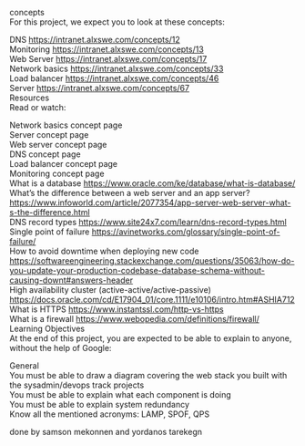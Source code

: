 concepts<br>
For this project, we expect you to look at these concepts:<br>

DNS https://intranet.alxswe.com/concepts/12<br>
Monitoring https://intranet.alxswe.com/concepts/13<br> 
Web Server https://intranet.alxswe.com/concepts/17<br>
Network basics https://intranet.alxswe.com/concepts/33<br>
Load balancer https://intranet.alxswe.com/concepts/46<br>
Server https://intranet.alxswe.com/concepts/67<br>
Resources<br>
Read or watch:<br>

Network basics concept page<br>
Server concept page<br>
Web server concept page<br>
DNS concept page<br>
Load balancer concept page<br>
Monitoring concept page<br>
What is a database  https://www.oracle.com/ke/database/what-is-database/<br>
What’s the difference between a web server and an app server?  https://www.infoworld.com/article/2077354/app-server-web-server-what-s-the-difference.html<br>
DNS record types https://www.site24x7.com/learn/dns-record-types.html<br>
Single point of failure https://avinetworks.com/glossary/single-point-of-failure/<br>
How to avoid downtime when deploying new code https://softwareengineering.stackexchange.com/questions/35063/how-do-you-update-your-production-codebase-database-schema-without-causing-downt#answers-header<br>
High availability cluster (active-active/active-passive) https://docs.oracle.com/cd/E17904_01/core.1111/e10106/intro.htm#ASHIA712<br>
What is HTTPS https://www.instantssl.com/http-vs-https<br>
What is a firewall https://www.webopedia.com/definitions/firewall/<br>
Learning Objectives<br>
At the end of this project, you are expected to be able to explain to anyone, without the help of Google:<br>

General<br>
You must be able to draw a diagram covering the web stack you built with the sysadmin/devops track projects<br>
You must be able to explain what each component is doing<br>
You must be able to explain system redundancy<br>
Know all the mentioned acronyms: LAMP, SPOF, QPS<br>


done by samson mekonnen and yordanos tarekegn
